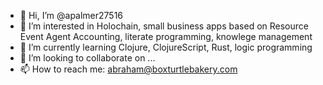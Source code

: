 - 👋 Hi, I’m @apalmer27516
- 👀 I’m interested in Holochain, small business apps based on Resource Event Agent Accounting, literate programming, knowlege management
- 🌱 I’m currently learning Clojure, ClojureScript, Rust, logic programming
- 💞️ I’m looking to collaborate on ...
- 📫 How to reach me: abraham@boxturtlebakery.com

<!---
apalmer27516/apalmer27516 is a ✨ special ✨ repository because its `README.md` (this file) appears on your GitHub profile.
You can click the Preview link to take a look at your changes.
--->
